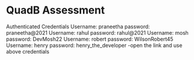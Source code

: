 # QuadB Assessment
Authenticated Credentials
Username: praneetha
password: praneetha@2021
Username: rahul
password: rahul@2021
Username: mosh
password: DevMosh22
Username: robert
password: WilsonRobert45
Username: henry
password: henry_the_developer
-open the link and use above credentials
